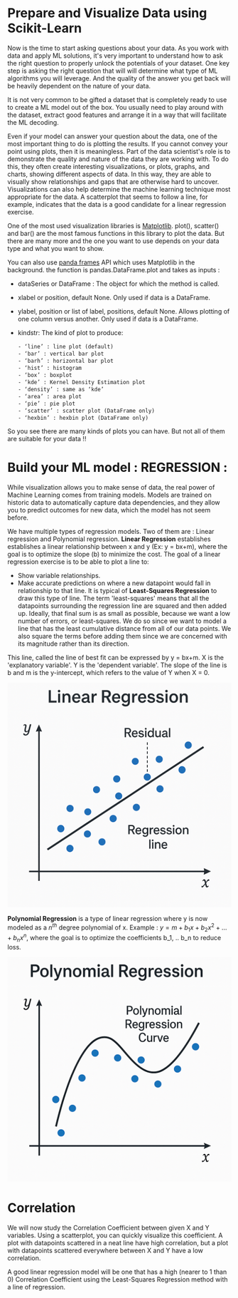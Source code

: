 # Prepare and Visualize Data using Scikit-Learn

Now is the time to start asking questions about your data. As you work with data and apply ML solutions,
it's very important to understand how to ask the right question to properly unlock the potentials of your dataset.
One key step is asking the right question that will will determine what type of ML algorithms you will leverage. 
And the quality of the answer you get back will be heavily dependent on the nature of your data.

It is not very common to be gifted a dataset that is completely ready to use to create a ML model out of the box. You usually need to play around
with the dataset, extract good features and arrange it in a way that will facilitate the ML decoding. 

Even if your model can answer your question about the data, one of the most important thing to do is plotting the results. If you cannot convey
your point using plots, then it is meaningless. Part of the data scientist's role is to demonstrate the quality and nature of the data they 
are working with. To do this, they often create interesting visualizations, or plots, graphs, and charts, showing different aspects of data.
In this way, they are able to visually show relationships and gaps that are otherwise hard to uncover. Visualizations can also help determine 
the machine learning technique most appropriate for the data. A scatterplot that seems to follow a line, for example, indicates that the data 
is a good candidate for a linear regression exercise.

One of the most used visualization libraries is [Matplotlib](https://matplotlib.org/). plot(), scatter() and bar() are the most famous functions 
in this library to plot the data. But there are many more and the one you want to use depends on your data type and what you want to show.

You can also use [panda frames](https://pandas.pydata.org/docs/reference/api/pandas.DataFrame.plot.html) API which uses Matplotlib in the background.
the function is pandas.DataFrame.plot and takes as inputs : 
- dataSeries or DataFrame : The object for which the method is called.
- xlabel or position, default None. Only used if data is a DataFrame.
- ylabel, position or list of label, positions, default None. Allows plotting of one column versus another. Only used if data is a DataFrame.
- kindstr: The kind of plot to produce:

      - ‘line’ : line plot (default)
      - ‘bar’ : vertical bar plot
      - ‘barh’ : horizontal bar plot
      - ‘hist’ : histogram
      - ‘box’ : boxplot
      - ‘kde’ : Kernel Density Estimation plot
      - ‘density’ : same as ‘kde’
      - ‘area’ : area plot
      - ‘pie’ : pie plot
      - ‘scatter’ : scatter plot (DataFrame only)
      - ‘hexbin’ : hexbin plot (DataFrame only)

So you see there are many kinds of plots you can have. But not all of them are suitable for your data !! 

# Build your ML model : REGRESSION : 

While visualization allows you to make sense of data, the real power of Machine Learning comes from training models.
Models are trained on historic data to automatically capture data dependencies, and they allow you to predict outcomes for new data,
which the model has not seem before.

We have multiple types of regression models. Two of them are : Linear regression and Polynomial regression.
**Linear Regression** establishes establishes a linear relationship between x and y (Ex: y = bx+m), where the goal is to optimize the slope (b)
to minimize the cost.
The goal of a linear regression exercise is to be able to plot a line to:
- Show variable relationships.
- Make accurate predictions on where a new datapoint would fall in relationship to that line.
It is typical of **Least-Squares Regression** to draw this type of line. The term 'least-squares' means that all the datapoints
surrounding the regression line are squared and then added up. Ideally, that final sum is as small as possible, because we want a low
number of errors, or least-squares.
We do so since we want to model a line that has the least cumulative distance from all of our data points.
We also square the terms before adding them since we are concerned with its magnitude rather than its direction.

This line, called the line of best fit can be expressed by y = bx+m. X is the 'explanatory variable'. Y is the 'dependent variable'.
The slope of the line is b and m is the y-intercept, which refers to the value of Y when X = 0.

![Linear Regression](LR.png)

**Polynomial Regression** is a type of linear regression where y is now modeled as a $n^{th}$ degree polynomial of x. 
Example :
$y = m + b_1x + b_2x^2 + ... + b_nx^n$, where the goal is to optimize the coefficients b_1, .. b_n to reduce loss. 

![Polynomial Regression](PR.png)

# Correlation 

We will now study the Correlation Coefficient between given X and Y variables. Using a scatterplot, you can quickly visualize this coefficient. A plot with datapoints scattered in a neat line have high correlation, but a plot with datapoints scattered everywhere between X and Y have a low correlation.

A good linear regression model will be one that has a high (nearer to 1 than 0) Correlation Coefficient using the Least-Squares Regression method with a line of regression.
